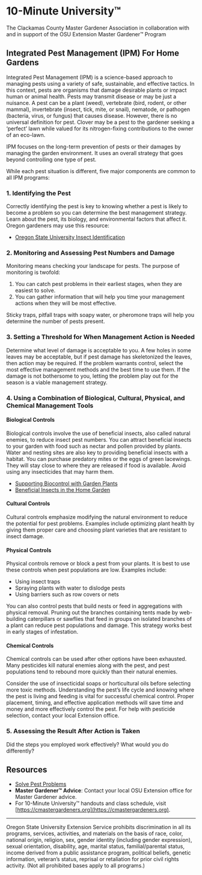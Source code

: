 # 10-Minute University™  
The Clackamas County Master Gardener Association in collaboration with and in support of the OSU Extension Master Gardener™ Program  

## Integrated Pest Management (IPM) For Home Gardens  

Integrated Pest Management (IPM) is a science-based approach to managing pests using a variety of safe, sustainable, and effective tactics. In this context, pests are organisms that damage desirable plants or impact human or animal health. Pests may transmit disease or may be just a nuisance. A pest can be a plant (weed), vertebrate (bird, rodent, or other mammal), invertebrate (insect, tick, mite, or snail), nematode, or pathogen (bacteria, virus, or fungus) that causes disease. However, there is no universal definition for pest. Clover may be a pest to the gardener seeking a ‘perfect’ lawn while valued for its nitrogen-fixing contributions to the owner of an eco-lawn.  

IPM focuses on the long-term prevention of pests or their damages by managing the garden environment. It uses an overall strategy that goes beyond controlling one type of pest.  

While each pest situation is different, five major components are common to all IPM programs:  

### 1. Identifying the Pest  
Correctly identifying the pest is key to knowing whether a pest is likely to become a problem so you can determine the best management strategy. Learn about the pest, its biology, and environmental factors that affect it. Oregon gardeners may use this resource:  

- [Oregon State University Insect Identification](https://extension.oregonstate.edu/pests-weeds-diseases/insects/insect-identification)  

### 2. Monitoring and Assessing Pest Numbers and Damage  
Monitoring means checking your landscape for pests. The purpose of monitoring is twofold:  

1. You can catch pest problems in their earliest stages, when they are easiest to solve.  
2. You can gather information that will help you time your management actions when they will be most effective.  

Sticky traps, pitfall traps with soapy water, or pheromone traps will help you determine the number of pests present.  

### 3. Setting a Threshold for When Management Action is Needed  
Determine what level of damage is acceptable to you. A few holes in some leaves may be acceptable, but if pest damage has skeletonized the leaves, then action may be required. If the problem warrants control, select the most effective management methods and the best time to use them. If the damage is not bothersome to you, letting the problem play out for the season is a viable management strategy.  

### 4. Using a Combination of Biological, Cultural, Physical, and Chemical Management Tools  

#### Biological Controls  
Biological controls involve the use of beneficial insects, also called natural enemies, to reduce insect pest numbers. You can attract beneficial insects to your garden with food such as nectar and pollen provided by plants. Water and nesting sites are also key to providing beneficial insects with a habitat. You can purchase predatory mites or the eggs of green lacewings. They will stay close to where they are released if food is available. Avoid using any insecticides that may harm them.  

- [Supporting Biocontrol with Garden Plants](https://gardenecology.oregonstate.edu/sites/agscid7/files/gardenecology/gel_brief_2_biocontrol.pdf)  
- [Beneficial Insects in the Home Garden](https://cmastergardeners.files.wordpress.com/2022/02/beneficial-insects.pdf)  

#### Cultural Controls  
Cultural controls emphasize modifying the natural environment to reduce the potential for pest problems. Examples include optimizing plant health by giving them proper care and choosing plant varieties that are resistant to insect damage.  

#### Physical Controls  
Physical controls remove or block a pest from your plants. It is best to use these controls when pest populations are low. Examples include:  

- Using insect traps  
- Spraying plants with water to dislodge pests  
- Using barriers such as row covers or nets  

You can also control pests that build nests or feed in aggregations with physical removal. Pruning out the branches containing tents made by web-building caterpillars or sawflies that feed in groups on isolated branches of a plant can reduce pest populations and damage. This strategy works best in early stages of infestation.  

#### Chemical Controls  
Chemical controls can be used after other options have been exhausted. Many pesticides kill natural enemies along with the pest, and pest populations tend to rebound more quickly than their natural enemies.  

Consider the use of insecticidal soaps or horticultural oils before selecting more toxic methods. Understanding the pest’s life cycle and knowing where the pest is living and feeding is vital for successful chemical control. Proper placement, timing, and effective application methods will save time and money and more effectively control the pest. For help with pesticide selection, contact your local Extension office.  

### 5. Assessing the Result After Action is Taken  
Did the steps you employed work effectively? What would you do differently?  

## Resources  

- [Solve Pest Problems](https://solvepestproblems.oregonstate.edu/)  
- **Master Gardener™ Advice**: Contact your local OSU Extension office for Master Gardener advice.  
- For 10-Minute University™ handouts and class schedule, visit [https://cmastergardeners.org](https://cmastergardeners.org).  

---

Oregon State University Extension Service prohibits discrimination in all its programs, services, activities, and materials on the basis of race, color, national origin, religion, sex, gender identity (including gender expression), sexual orientation, disability, age, marital status, familial/parental status, income derived from a public assistance program, political beliefs, genetic information, veteran’s status, reprisal or retaliation for prior civil rights activity. (Not all prohibited bases apply to all programs.)
